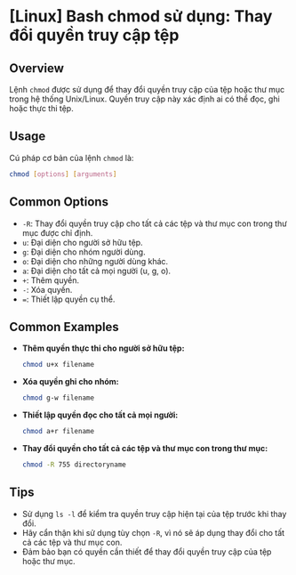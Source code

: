 # [Linux] Bash chmod sử dụng: Thay đổi quyền truy cập tệp

## Overview
Lệnh `chmod` được sử dụng để thay đổi quyền truy cập của tệp hoặc thư mục trong hệ thống Unix/Linux. Quyền truy cập này xác định ai có thể đọc, ghi hoặc thực thi tệp.

## Usage
Cú pháp cơ bản của lệnh `chmod` là:

```bash
chmod [options] [arguments]
```

## Common Options
- `-R`: Thay đổi quyền truy cập cho tất cả các tệp và thư mục con trong thư mục được chỉ định.
- `u`: Đại diện cho người sở hữu tệp.
- `g`: Đại diện cho nhóm người dùng.
- `o`: Đại diện cho những người dùng khác.
- `a`: Đại diện cho tất cả mọi người (u, g, o).
- `+`: Thêm quyền.
- `-`: Xóa quyền.
- `=`: Thiết lập quyền cụ thể.

## Common Examples
- **Thêm quyền thực thi cho người sở hữu tệp:**
  ```bash
  chmod u+x filename
  ```

- **Xóa quyền ghi cho nhóm:**
  ```bash
  chmod g-w filename
  ```

- **Thiết lập quyền đọc cho tất cả mọi người:**
  ```bash
  chmod a+r filename
  ```

- **Thay đổi quyền cho tất cả các tệp và thư mục con trong thư mục:**
  ```bash
  chmod -R 755 directoryname
  ```

## Tips
- Sử dụng `ls -l` để kiểm tra quyền truy cập hiện tại của tệp trước khi thay đổi.
- Hãy cẩn thận khi sử dụng tùy chọn `-R`, vì nó sẽ áp dụng thay đổi cho tất cả các tệp và thư mục con.
- Đảm bảo bạn có quyền cần thiết để thay đổi quyền truy cập của tệp hoặc thư mục.